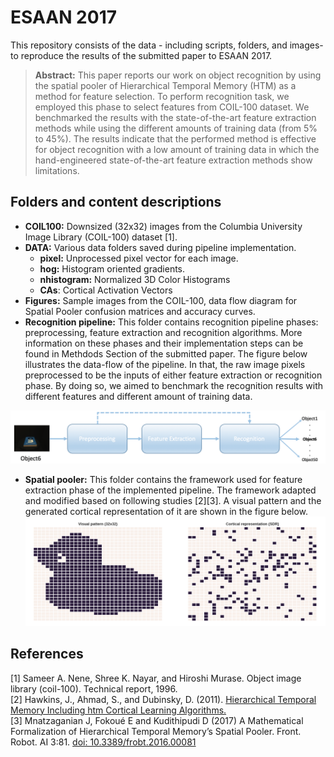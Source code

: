 # ESAAN 2017 
This repository consists of the data - including scripts, folders, and images- to reproduce the results of the submitted paper to ESAAN 2017.  

> **Abstract:** This paper reports our work on object recognition by using the spatial pooler of Hierarchical Temporal Memory (HTM) as a method for feature selection. To perform recognition task, we employed this phase to select features from COIL-100 dataset. We benchmarked the results with the state-of-the-art feature extraction methods while using the different amounts of training data (from 5% to 45%). The results indicate that the performed method is effective for object recognition with a low amount of training data in which the hand-engineered state-of-the-art feature extraction methods show limitations.  


## Folders and content descriptions
* **COIL100:** Downsized (32x32) images from the Columbia University Image Library (COIL-100) dataset [1].
* **DATA:** Various data folders saved during pipeline implementation.  
	* **pixel:** Unprocessed pixel vector for each image. 
	* **hog:**   Histogram oriented gradients. 
	* **nhistogram:** Normalized 3D Color Histograms 
	* **CAs**:   Cortical Activation Vectors 
* **Figures:** Sample images from the COIL-100, data flow diagram for Spatial Pooler confusion matrices and accuracy curves.  
* **Recognition pipeline:**
This folder contains recognition pipeline phases: preprocessing, feature extraction and recognition algorithms. More information on these phases and their implementation steps can be found in Methdods Section of the submitted paper. The figure below illustrates the data-flow of the pipeline. In that, the raw image pixels preprocessed to be the inputs of either feature extraction or recognition phase. By doing so, we aimed to benchmark the recognition results with different features and different amount of training data.  

![Recognition pipeline ](Figures/pipeline.png)  

*  **Spatial pooler:**  This folder contains the framework used for feature extraction phase of the implemented pipeline. The framework adapted and modified based on following studies [2][3]. A visual pattern and the generated cortical representation of it are shown in the figure below.![Visual pattern and cortical represention ](Figures/io.png)  


## References
[1] Sameer A. Nene, Shree K. Nayar, and Hiroshi Murase. Object image library (coil-100). Technical report, 1996.  
[2] Hawkins, J., Ahmad, S., and Dubinsky, D. (2011). [Hierarchical Temporal Memory Including htm Cortical Learning Algorithms.](http://numenta.org/resources/HTM_CorticalLearningAlgorithms.pdf)  
[3] Mnatzaganian J, Fokoué E and Kudithipudi D (2017) A Mathematical Formalization of Hierarchical Temporal Memory’s Spatial Pooler. Front. Robot. AI 3:81. [doi: 10.3389/frobt.2016.00081](http://10.3389/frobt.2016.00081) 
